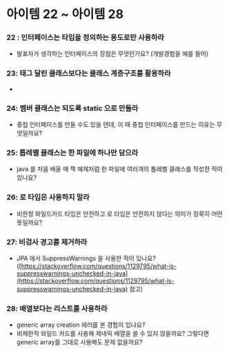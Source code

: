 # 아이템 22 ~ 아이템 28 

### 22 : 인터페이스는 타입을 정의하는 용도로만 사용하라

-  발표자가 생각하는 인터페이스의 장점은 무엇인가요? (개발경험을 예를 들어)

  
### 23: 태그 달린 클래스보다는 클래스 계층구조를 활용하라

- 

### 24: 멤버 클래스는 되도록 static 으로 만들라

- 중첩 인터페이스를 만들 수도 있을 텐데, 이 때 중첩 인터페이스를 만드는 이유는 무엇일까요?


### 25: 톱레벨 클래스는 한 파일에 하나만 담으라

- java 를 처음 배울 때 책 예제처럼 한 파일에 여러개의 톱레벨 클래스를 작성한 적이 있나요?

### 26: 로 타입은 사용하지 말라

- 비한정 와일드카드 타입은 안전하고 로 타입은 안전하지 않다는 의미가 정확히 어떤 뜻일까요? 

### 27: 비검사 경고를 제거하라

- JPA 에서 SuppressWarnings 을 사용한 적이 있나요? ([https://stackoverflow.com/questions/1129795/what-is-suppresswarnings-unchecked-in-java](https://stackoverflow.com/questions/1129795/what-is-suppresswarnings-unchecked-in-java) 참고)


### 28: 배열보다는 리스트를 사용하라

- generic array creation 에러를 본 경험이 있나요?
- 비제한적 와일드 카드를 사용해 제네릭 배열을 쓸 수 있지 않을까요? 그렇다면 generic array를 그대로 사용해도 문제 없을까요? 
